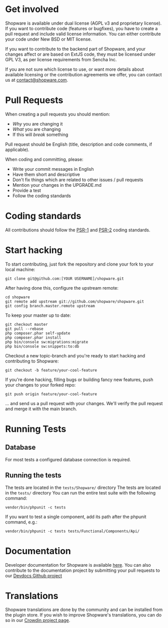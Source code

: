 # Get involved

Shopware is available under dual license (AGPL v3 and proprietary license). If you want to contribute code (features or bugfixes), you have to create a pull request and include valid license information. You can either contribute your code under New BSD or MIT license.

If you want to contribute to the backend part of Shopware, and your changes affect or are based on ExtJS code, they must be licensed under GPL V3, as per license requirements from Sencha Inc.

If you are not sure which license to use, or want more details about available licensing or the contribution agreements we offer, you can contact us at <contact@shopware.com>.


# Pull Requests

When creating a pull requests you should mention:

 * *Why* you are changing it
 * *What* you are changing
 * If this will *break* something

Pull request should be English (title, description and code comments, if applicable).

When coding and committing, please:

 * Write your commit messages in English
 * Have them short and descriptive
 * Don't fix things which are related to other issues / pull requests
 * Mention your changes in the UPGRADE.md
 * Provide a test
 * Follow the coding standards


# Coding standards
All contributions should follow the [PSR-1](https://github.com/php-fig/fig-standards/blob/master/accepted/PSR-1-basic-coding-standard.md) and [PSR-2](https://github.com/php-fig/fig-standards/blob/master/accepted/PSR-2-coding-style-guide.md) coding
standards.


# Start hacking

To start contributing, just fork the repository and clone your fork to your local machine:

    git clone git@github.com:[YOUR USERNAME]/shopware.git

After having done this, configure the upstream remote:

    cd shopware
    git remote add upstream git://github.com/shopware/shopware.git
    git config branch.master.remote upstream

To keep your master up to date:

    git checkout master
    git pull --rebase
    php composer.phar self-update
    php composer.phar install
    php bin/console sw:migrations:migrate
    php bin/console sw:snippets:to:db

Checkout a new topic-branch and you're ready to start hacking and contributing to Shopware:

    git checkout -b feature/your-cool-feature

If you're done hacking, filling bugs or building fancy new features, push your changes to your forked repo:

    git push origin feature/your-cool-feature


... and send us a pull request with your changes. We'll verify the pull request and merge it with the main branch.

# Running Tests

## Database
For most tests a configured database connection is required.

## Running the tests
The tests are located in the `tests/Shopware/` directory
The tests are located in the `tests/` directory
You can run the entire test suite with the following command:

    vendor/bin/phpunit -c tests

If you want to test a single component, add its path after the phpunit command, e.g.:

    vendor/bin/phpunit -c tests tests/Functional/Components/Api/

# Documentation

Developer documentation for Shopware is available [here](https://developers.shopware.com/). You can also contribute to the documentation project by submitting your pull requests to our [Devdocs Github project](https://github.com/shopware/devdocs)

# Translations

Shopware translations are done by the community and can be installed from the plugin store. If you wish to improve Shopware's translations, you can do so in our [Crowdin project page](https://crowdin.com/project/shopware).
